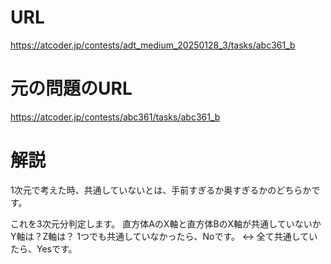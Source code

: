 # URL
https://atcoder.jp/contests/adt_medium_20250128_3/tasks/abc361_b

# 元の問題のURL
https://atcoder.jp/contests/abc361/tasks/abc361_b

# 解説
1次元で考えた時、共通していないとは、手前すぎるか奥すぎるかのどちらかです。

これを3次元分判定します。
直方体AのX軸と直方体BのX軸が共通していないか
Y軸は？Z軸は？
1つでも共通していなかったら、Noです。
↔︎ 全て共通していたら、Yesです。
